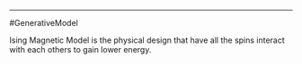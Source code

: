 ----
#GenerativeModel

Ising Magnetic Model is the physical design that have all the spins interact with each others to gain lower energy.
